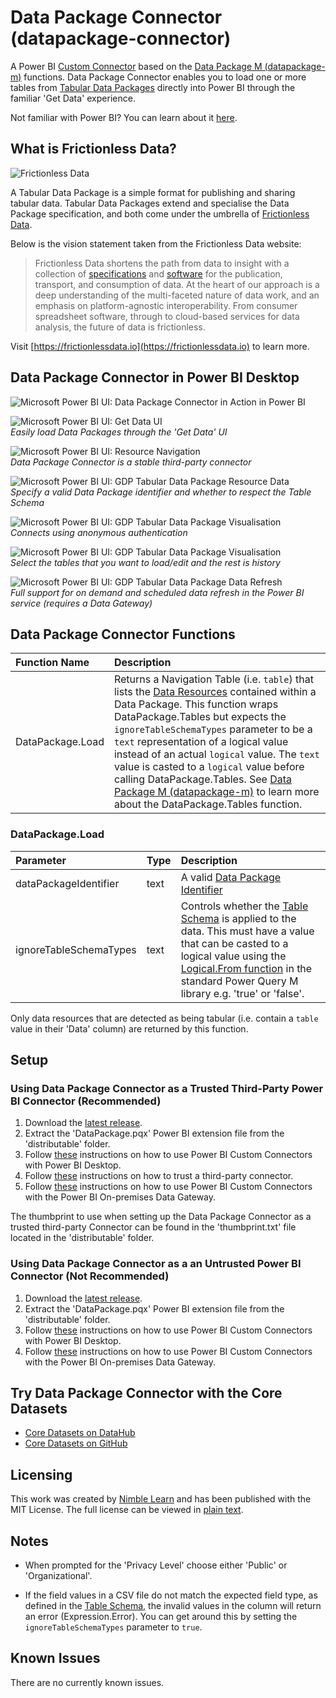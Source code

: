 # Data Package Connector (datapackage-connector)

A Power BI [Custom Connector](https://docs.microsoft.com/en-us/power-bi/desktop-connector-extensibility#custom-connectors) based on the [Data Package M (datapackage-m)](https://github.com/nimblelearn/datapackage-m) functions. Data Package Connector enables you to load one or more tables from  [Tabular Data Packages](http://frictionlessdata.io/docs/tabular-data-package/) directly into Power BI through the familiar 'Get Data' experience.

Not familiar with Power BI? You can learn about it [here](https://docs.microsoft.com/en-us/power-bi/power-bi-overview).


## What is Frictionless Data?

![Frictionless Data](./images/frictionless-data/frictionless-data-logo-colour.png)

A Tabular Data Package is a simple format for publishing and sharing tabular data. Tabular Data Packages extend and specialise the Data Package specification, and both come under the umbrella of [Frictionless Data](https://frictionlessdata.io/).

Below is the vision statement taken from the Frictionless Data website:

>Frictionless Data shortens the path from data to insight with a collection of [specifications](https://frictionlessdata.io/specs/) and [software](https://frictionlessdata.io/software/) for the publication, transport, and consumption of data. At the heart of our approach is a deep understanding of the multi-faceted nature of data work, and an emphasis on platform-agnostic interoperability. From consumer spreadsheet software, through to cloud-based services for data analysis, the future of data is frictionless.

Visit [https://frictionlessdata.io](https://frictionlessdata.io) to learn more.


## Data Package Connector in Power BI Desktop

![Microsoft Power BI UI: Data Package Connector in Action in Power BI](./images/power-bi/datapackage-connector-in-action-power-bi.gif)

![Microsoft Power BI UI: Get Data UI](./images/power-bi/datapackage-connector-power-bi-illustration-01.png)  
*Easily load Data Packages through the 'Get Data' UI*

![Microsoft Power BI UI: Resource Navigation](./images/power-bi/datapackage-connector-power-bi-illustration-02.png)  
*Data Package Connector is a stable third-party connector*  

![Microsoft Power BI UI: GDP Tabular Data Package Resource Data](./images/power-bi/datapackage-connector-power-bi-illustration-03.png)  
*Specify a valid Data Package identifier and whether to respect the Table Schema*

![Microsoft Power BI UI: GDP Tabular Data Package Visualisation](./images/power-bi/datapackage-connector-power-bi-illustration-04.png)  
*Connects using anonymous authentication*

![Microsoft Power BI UI: GDP Tabular Data Package Visualisation](./images/power-bi/datapackage-connector-power-bi-illustration-05.png)  
*Select the tables that you want to load/edit and the rest is history*

![Microsoft Power BI UI: GDP Tabular Data Package Data Refresh](./images/power-bi/datapackage-connector-power-bi-illustration-06.png)  
*Full support for on demand and scheduled data refresh in the Power BI service (requires a Data Gateway)*


## Data Package Connector Functions

| Function Name      | Description                                                                 |
| :----------------- | :-------------------------------------------------------------------------- |
| DataPackage.Load   | Returns a Navigation Table (i.e. `table`) that lists the [Data Resources](https://frictionlessdata.io/specs/data-resource/) contained within a Data Package. This function wraps DataPackage.Tables but expects the `ignoreTableSchemaTypes` parameter to be a `text` representation of a logical value instead of an actual `logical` value. The `text` value is casted to a `logical` value before calling DataPackage.Tables. See [Data Package M (datapackage-m)](https://github.com/nimblelearn/datapackage-m) to learn more about the DataPackage.Tables function.|


### DataPackage.Load

| Parameter              | Type         | Description                                              |
| :--------------------- | :----------- | :------------------------------------------------------- |
| dataPackageIdentifier  | text         | A valid [Data Package Identifier](https://frictionlessdata.io/specs/data-package-identifier/) |
| ignoreTableSchemaTypes | text         | Controls whether the [Table Schema](https://frictionlessdata.io/specs/table-schema/) is applied to the data. This must have a value that can be casted to a logical value using the [Logical.From function](https://docs.microsoft.com/en-us/powerquery-m/logical-from) in the standard Power Query M library e.g. 'true' or 'false'. |

Only data resources that are detected as being tabular (i.e. contain a `table` value in their 'Data' column) are returned by this function.


## Setup

### Using Data Package Connector as a Trusted Third-Party Power BI Connector (Recommended)
1. Download the [latest release](https://github.com/nimblelearn/datapackage-connector/releases).
2. Extract the 'DataPackage.pqx' Power BI extension file from the 'distributable' folder.
3. Follow [these](https://docs.microsoft.com/en-us/power-bi/desktop-connector-extensibility) instructions on how to use Power BI Custom Connectors with Power BI Desktop.
4. Follow [these](https://docs.microsoft.com/en-gb/power-bi/desktop-trusted-third-party-connectors) instructions on how to trust a third-party connector.
5. Follow [these](https://docs.microsoft.com/en-us/power-bi/service-gateway-custom-connectors) instructions on how to use Power BI Custom Connectors with the Power BI On-premises Data Gateway.

The thumbprint to use when setting up the Data Package Connector as a trusted third-party Connector can be found in the 'thumbprint.txt' file located in the 'distributable' folder.

### Using Data Package Connector as a an Untrusted Power BI Connector (Not Recommended)
1. Download the [latest release](https://github.com/nimblelearn/datapackage-connector/releases).
2. Extract the 'DataPackage.pqx' Power BI extension file from the 'distributable' folder.
3. Follow [these](https://docs.microsoft.com/en-us/power-bi/desktop-connector-extensibility) instructions on how to use Power BI Custom Connectors with Power BI Desktop.
4. Follow [these](https://docs.microsoft.com/en-us/power-bi/service-gateway-custom-connectors) instructions on how to use Power BI Custom Connectors with the Power BI On-premises Data Gateway.



## Try Data Package Connector with the Core Datasets

* [Core Datasets on DataHub](https://datahub.io/core/)
* [Core Datasets on GitHub](https://github.com/datasets/)


## Licensing

This work was created by [Nimble Learn](http://www.nimblelearn.com) and has been published with the MIT License. The full license can be viewed in [plain text](./LICENSE.txt).


## Notes

* When prompted for the 'Privacy Level' choose either 'Public' or 'Organizational'.

* If the field values in a CSV file do not match the expected field type, as defined in the [Table Schema](https://frictionlessdata.io/specs/table-schema/), the invalid values in the column will return an error (Expression.Error). You can get around this by setting the `ignoreTableSchemaTypes` parameter to `true`.


## Known Issues

There are no currently known issues.